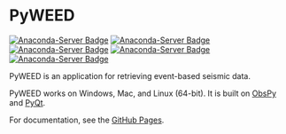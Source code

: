 # PyWEED

[![Anaconda-Server Badge](https://anaconda.org/conda-forge/pyweed/badges/version.svg)](https://anaconda.org/conda-forge/pyweed)
[![Anaconda-Server Badge](https://anaconda.org/conda-forge/pyweed/badges/latest_release_date.svg)](https://anaconda.org/conda-forge/pyweed)
[![Anaconda-Server Badge](https://anaconda.org/conda-forge/pyweed/badges/platforms.svg)](https://anaconda.org/conda-forge/pyweed)
[![Anaconda-Server Badge](https://anaconda.org/conda-forge/pyweed/badges/license.svg)](https://anaconda.org/conda-forge/pyweed)
[![Anaconda-Server Badge](https://anaconda.org/conda-forge/pyweed/badges/installer/conda.svg)](https://conda.anaconda.org/conda-forge)

PyWEED is an application for retrieving event-based seismic data.

PyWEED works on Windows, Mac, and Linux (64-bit). It is built on [ObsPy](https://obspy.org/) and
[PyQt](https://pypi.python.org/pypi/PyQt5).

For documentation, see the [GitHub Pages](https://iris-edu.github.io/pyweed/).
